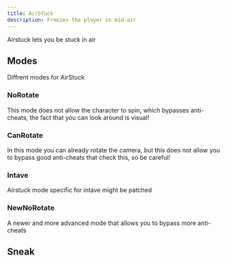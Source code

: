 ```yaml
---
title: AirStuck
description: Freezes the player in mid-air
---
```

Airstuck lets you be stuck in air

## Modes
Diffrent modes for AirStuck

### NoRotate
This mode does not allow the character to spin, which bypasses anti-cheats, the fact that you can look around is visual!

### CanRotate
In this mode you can already rotate the camera, but this does not allow you to bypass good anti-cheats that check this, so be careful!

### Intave
Airstuck mode specific for intave might be patched



### NewNoRotate
A newer and more advanced mode that allows you to bypass more anti-cheats

## Sneak